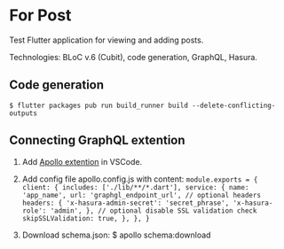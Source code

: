 # For Post

Test Flutter application for viewing and adding posts.

Technologies: BLoC v.6 (Cubit), code generation, GraphQL, Hasura.

## Code generation
    $ flutter packages pub run build_runner build --delete-conflicting-outputs

## Сonnecting GraphQL extention
1) Add [Apollo extention](https://marketplace.visualstudio.com/items?itemName=apollographql.vscode-apollo) in VSCode.

2) Add config file apollo.config.js with content:
`
module.exports = {
  client: {
    includes: ['./lib/**/*.dart'],
    service: {
      name: 'app_name',
      url: 'graphgl_endpoint_url',
      // optional headers
      headers: {
        'x-hasura-admin-secret': 'secret_phrase',
        'x-hasura-role': 'admin',
      },
      // optional disable SSL validation check
      skipSSLValidation: true,
    },
  },
}
`

3) Download schema.json:
    $ apollo schema:download
